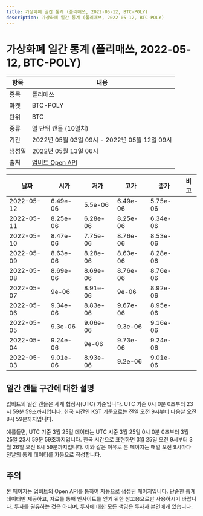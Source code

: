```yaml
---
title: 가상화폐 일간 통계 (폴리매쓰, 2022-05-12, BTC-POLY)
description: 가상화폐 일간 통계 (폴리매쓰, 2022-05-12, BTC-POLY)
---
```



가상화폐 일간 통계 (폴리매쓰, 2022-05-12, BTC-POLY)
===

|항목|내용|
|--|--|
|종목|폴리매쓰|
|마켓|BTC-POLY|
|단위|BTC|
|종류|일 단위 캔들 (10일치)|
|기간|2022년 05월 03일 09시 - 2022년 05월 12일 09시|
|생성일|2022년 05월 13일 06시|
|출처|[업비트 Open API](https://docs.upbit.com)|


|날짜|시가|저가|고가|종가|비고|
|--|--|--|--|--|--|
|2022-05-12|6.49e-06|5.5e-06|6.49e-06|5.75e-06|    |
|2022-05-11|8.25e-06|6.28e-06|8.25e-06|6.34e-06|    |
|2022-05-10|8.47e-06|7.75e-06|8.76e-06|8.53e-06|    |
|2022-05-09|8.63e-06|8.28e-06|8.63e-06|8.28e-06|    |
|2022-05-08|8.69e-06|8.69e-06|8.76e-06|8.76e-06|    |
|2022-05-07|9e-06|8.91e-06|9e-06|8.92e-06|    |
|2022-05-06|9.34e-06|8.83e-06|9.67e-06|8.95e-06|    |
|2022-05-05|9.3e-06|9.06e-06|9.3e-06|9.16e-06|    |
|2022-05-04|9.24e-06|9e-06|9.73e-06|9.24e-06|    |
|2022-05-03|9.01e-06|8.93e-06|9.2e-06|9.01e-06|    |


일간 캔들 구간에 대한 설명
---


업비트의 일간 캔들은 세계 협정시(UTC) 기준입니다. 
UTC 기준 0시 0분 0초부터 23시 59분 59초까지입니다. 
한국 시간인 KST 기준으로는 전일 오전 9시부터 다음날 오전 8시 59분까지입니다. 


예를들면, UTC 기준 3월 25일 데이터는 UTC 시준 3월 25일 0시 0분 0초부터 3월 25일 23시 59분 59초까지입니다. 
한국 시간으로 표현하면 3월 25일 오전 9시부터 3월 26일 오전 8시 59분까지입니다. 
이와 같은 이유로 본 페이지는 매일 오전 9시마다 전날의 통계 데이터를 자동으로 작성합니다. 


주의
---


본 페이지는 업비트의 Open API를 통하여 자동으로 생성된 페이지입니다. 
단순한 통계 데이터만 제공하고, 자료를 통해 인사이트를 얻기 위한 참고용으로만 사용하시기 바랍니다. 
투자를 권유하는 것은 아니며, 투자에 대한 모든 책임은 투자자 본인에게 있습니다. 
